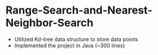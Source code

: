 # Range-Search-and-Nearest-Neighbor-Search

+ Utilized Kd-tree data structure to store data points
+ Implemented the project in Java (~300 lines)
